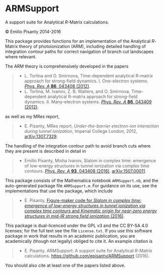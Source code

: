 ARMSupport
==========
A support suite for Analytical *R*-Matrix calculations.

© Emilio Pisanty 2014-2016

This package provides functions for an implementation of the Analytical *R*-Matrix theory of photoionization (ARM), including detailed handling of integration contour paths for correct navigation of branch cut landscapes where relevant.

The ARM theory is comprehensively developed in the papers

> - L. Torlina and O. Smirnova, Time-dependent analytical R-matrix approach for strong-field dynamics. I. One-electron systems. [*Phys. Rev. A* **86**, 043408 (2012)][Torlina1].
> - L. Torlina, M. Ivanov, Z. B. Walters, and O. Smirnova, Time-dependent analytical R-matrix approach for strong-field dynamics. II. Many-electron systems. [*Phys. Rev. A* **86**, 043409 (2012)][Torlina2].

  [Torlina1]: http://dx.doi.org/10.1103/PhysRevA.86.043408
  [Torlina2]: http://dx.doi.org/10.1103/PhysRevA.86.043409

as well as my MRes report,

> - E. Pisanty, MRes report, *Under-the-barrier electron-ion interaction during tunnel ionization*, Imperial College London, 2012, [arXiv:1307.7329][PisantyMResArXiv].

  [PisantyMResArXiv]: http://arxiv.org/abs/1307.7329

The handling of the integration contour path to avoid branch cuts where they are present is described in detail in

> - Emilio Pisanty, Misha Ivanov, Slalom in complex time: emergence of low-energy structures in tunnel ionization via complex time contours. [*Phys. Rev. A* **93**, 043408 (2016)][PisantySlalom], [arXiv:1507.00011][PisantySlalomArXiv].

  [PisantySlalom]: http://dx.doi.org/10.1103/PhysRevA.93.043408
  [PisantySlalomArXiv]: http://arxiv.org/abs/1507.00011


This package consists of the Mathematica notebook `ARMSupport.nb`, and the auto-generated package file `ARMSupport.m`. For guidance on its use, see the implementations that use the package, which include

> - E. Pisanty, [Figure-maker code for *Slalom in complex time: emergence of low-energy structures in tunnel ionization via complex time contours* and *Kinematic origin for near-zero energy structures in mid-IR strong field ionization* (2016)][SlalomFigureMaker].

[SlalomFigureMaker]: http://dx.doi.org/10.5281/zenodo.46912

This package is dual-licenced under the GPL v3 and the CC BY-SA 4.0 licenses; for the full text see the file `License.txt`. If you use this software package in work that results in an academic publication, you are academically (though not legally) obliged to cite it. An example citation is

> - E. Pisanty. ARMSupport: A support suite for Analytical *R*-Matrix calculations. https://github.com/episanty/ARMSupport (2016).

You should also cite at least one of the papers listed above.
